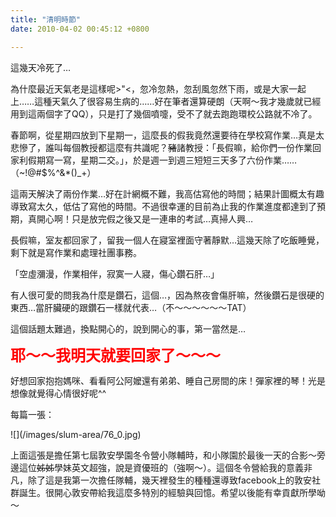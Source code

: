 ```yaml
---
title: "清明時節"
date: 2010-04-02 00:45:12 +0800

---
```

<p>這幾天冷死了&hellip;</p><p>為什麼最近天氣老是這樣呢&gt;"&lt;，忽冷忽熱，忽刮風忽然下雨，或是大家一起上&hellip;&hellip;這種天氣久了很容易生病的&hellip;&hellip;好在筆者還算硬朗（天啊～我才幾歲就已經用到這兩個字了QQ），只是打了幾個噴嚏，受不了就去跑跑環校公路就不冷了。</p><p>春節啊，從星期四放到下星期一，這麼長的假我竟然還要待在學校寫作業&hellip;真是太悲慘了，誰叫每個教授都這麼有共識呢？<span style="text-decoration: line-through;">豬</span>諸教授：「長假嘛，給你們一份作業回家利假期寫一寫，星期二交。」，於是週一到週三短短三天多了六份作業&hellip;&hellip;（~!@#$%^&amp;*()_+）</p><p>這兩天解決了兩份作業&hellip;好在計網概不難，我高估寫他的時間；結果計圖概太有趣導致寫太久，低估了寫他的時間。不過很幸運的目前為止我的作業進度都達到了預期，真開心啊！只是放完假之後又是一連串的考試&hellip;真掃人興&hellip;</p><p>長假嘛，室友都回家了，留我一個人在寢室裡面守著靜默&hellip;這幾天除了吃飯睡覺，剩下就是寫作業和處理社團事務。</p><p>「空虛瀰漫，作業相伴，寂寞一人寢，傷心鑽石肝&hellip;」</p><p>有人很可愛的問我為什麼是鑽石，這個&hellip;，因為熬夜會傷肝嘛，然後鑽石是很硬的東西&hellip;當肝臟硬的跟鑽石一樣就代表&hellip;（不～～～～～～TAT）</p><p>這個話題太難過，換點開心的，說到開心的事，第一當然是&hellip;</p><p><span style="color: #ff0000;"><span style="font-size: 18pt;"><b>耶～～我明天就要回家了～～～</b></span></span></p><p>好想回家抱抱媽咪、看看阿公阿嬤還有弟弟、睡自己房間的床！彈家裡的琴！光是想像就覺得心情很好呢^^</p><p>每篇一張：</p>
![](/images/slum-area/76_0.jpg)
<p>上面這張是擔任第七屆敦安學園冬令營小隊輔時，和小隊園於最後一天的合影～旁邊這位<span style="text-decoration: line-through;">姊姊</span>學妹英文超強，說是資優班的（強啊～）。這個冬令營給我的意義非凡，除了這是我第一次擔任隊輔，幾天裡發生的種種還導致facebook上的敦安社群誕生。很開心敦安帶給我這麼多特別的經驗與回憶。希望以後能有幸貢獻所學呦～</p>
